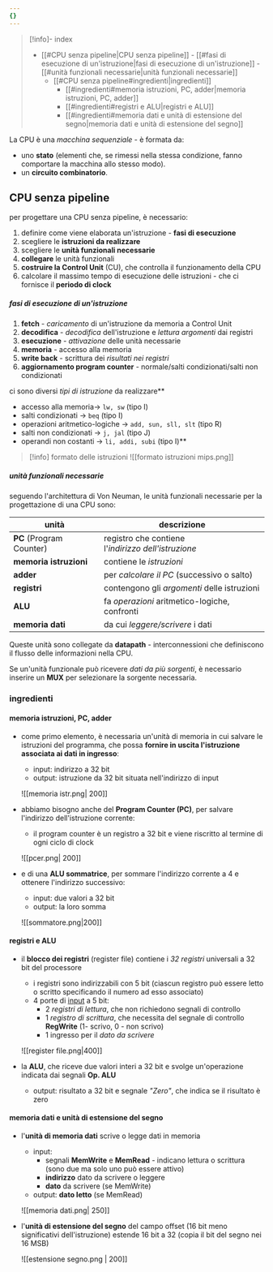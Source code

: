 ```yaml
---
{}
---
```

> [!info]- index
> - [[#CPU senza pipeline|CPU senza pipeline]]
> 			- [[#fasi di esecuzione di un'istruzione|fasi di esecuzione di un'istruzione]]
> 			- [[#unità funzionali necessarie|unità funzionali necessarie]]
> 	- [[#CPU senza pipeline#ingredienti|ingredienti]]
> 		- [[#ingredienti#memoria istruzioni, PC, adder|memoria istruzioni, PC, adder]]
> 		- [[#ingredienti#registri e ALU|registri e ALU]]
> 		- [[#ingredienti#memoria dati e unità di estensione del segno|memoria dati e unità di estensione del segno]]


La CPU è una *macchina sequenziale* - è formata da:
- uno **stato** (elementi che, se rimessi nella stessa condizione, fanno comportare la macchina allo stesso modo).
- un **circuito combinatorio**.

## CPU senza pipeline
per progettare una CPU senza pipeline, è necessario:
1) definire come viene elaborata un'istruzione - **fasi di esecuzione**
2) scegliere le **istruzioni da realizzare**
3) scegliere le **unità funzionali necessarie**
4) **collegare** le unità funzionali
5) **costruire la Control Unit** (CU), che controlla il funzionamento della CPU
6) calcolare il massimo tempo di esecuzione delle istruzioni - che ci fornisce il **periodo di clock**

##### fasi di esecuzione di un'istruzione
1) **fetch** - *caricamento* di un'istruzione da memoria a Control Unit
2) **decodifica** - *decodifica* dell'istruzione e *lettura argomenti* dai registri
3) **esecuzione** - *attivazione* delle unità necessarie
4) **memoria** - accesso alla memoria
5) **write back** - scrittura dei *risultati nei registri*
6) **aggiornamento program counter** - normale/salti condizionati/salti non condizionati

ci sono diversi *tipi di istruzione* da realizzare**
- accesso alla memoria→ `lw, sw` (tipo I)
- salti condizionati → `beq` (tipo I)
- operazioni aritmetico-logiche → `add, sun, sll, slt` (tipo R)
- salti non condizionati → `j, jal` (tipo J)
- operandi non costanti → `li, addi, subi` (tipo I)**

>[!info] formato delle istruzioni
>![[formato istruzioni mips.png]]

##### unità funzionali necessarie
seguendo l'architettura di Von Neuman, le unità funzionali necessarie per la progettazione di una CPU sono:

| unità                    | descrizione                                             |
| ------------------------ | ------------------------------------------------------- |
| **PC** (Program Counter) | registro che contiene <br>l'*indirizzo dell'istruzione* |
| **memoria istruzioni**   | contiene le *istruzioni*                                |
| **adder**                | per *calcolare il PC* (successivo o salto)              |
| **registri**             | contengono gli *argomenti* delle istruzioni             |
| **ALU**                  | fa *operazioni* aritmetico-logiche, confronti           |
| **memoria dati**         | da cui *leggere/scrivere* i dati                        |

Queste unità sono collegate da **datapath** - interconnessioni che definiscono il flusso delle informazioni nella CPU.
 
Se un'unità funzionale può ricevere *dati da più sorgenti*, è necessario inserire un **MUX** per selezionare la sorgente necessaria.

### ingredienti

#### memoria istruzioni, PC, adder

- come primo elemento, è necessaria un'unità di memoria in cui salvare le istruzioni del programma, che possa **fornire in uscita l'istruzione associata ai dati in ingresso**:
	- input: indirizzo a 32 bit
	- output: istruzione da 32 bit situata nell'indirizzo di input
 
	![[memoria istr.png| 200]]
- abbiamo bisogno anche del **Program Counter (PC)**, per salvare l'indirizzo dell'istruzione corrente:
	- il program counter è un registro a 32 bit e viene riscritto al termine di ogni ciclo di clock
  
	![[pcer.png| 200]]
- e di una **ALU sommatrice**, per sommare l'indirizzo corrente a 4 e ottenere l'indirizzo successivo:
	- input: due valori a 32 bit
	- output: la loro somma
 
	 ![[sommatore.png|200]]

#### registri e ALU
- il **blocco dei registri** (register file) contiene i *32 registri* universali a 32 bit del processore
	- i registri sono indirizzabili con 5 bit (ciascun registro può essere letto o scritto specificando il numero ad esso associato)
	- 4 porte di <u>input</u> a 5 bit:
		- 2 *registri di lettura*, che non richiedono segnali di controllo
		- 1 *registro di scrittura*, che necessita del segnale di controllo **RegWrite** (1- scrivo, 0 - non scrivo)
		- 1 ingresso per il *dato da scrivere*
 
	 ![[register file.png|400]]

- la **ALU**, che riceve due valori interi a 32 bit e svolge un'operazione indicata dai segnali **Op. ALU**
	- output: risultato a 32 bit e segnale *"Zero"*, che indica se il risultato è zero
#### memoria dati e unità di estensione del segno
- l'**unità di memoria dati** scrive o legge dati in memoria
	- input: 
		- segnali **MemWrite** e **MemRead** - indicano lettura o scrittura (sono due ma solo uno può essere attivo)
		- **indirizzo** dato da scrivere o leggere
		- **dato** da scrivere (se MemWrite) 
	- output: **dato letto** (se MemRead) 
 
	![[memoria dati.png| 250]]
- l'**unità di estensione del segno** del campo offset (16 bit meno significativi dell'istruzione) estende 16 bit a 32 (copia il bit del segno nei 16 MSB)
 
	![[estensione segno.png | 200]]